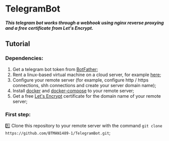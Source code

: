 # TelegramBot

***This telegram bot works through a webhook using nginx reverse proxying and a free certificate from Let's Encrypt.***
## Tutorial
### Dependencies:
1. Get a telegram bot token from [BotFather](https://core.telegram.org/bots#3-how-do-i-create-a-bot);
2. Rent a linux-based virtual machine on a cloud server, for example [here](https://azure.microsoft.com/en-us);
3. Сonfigure your remote server (for example, configure http / https connections, shh connections and create your server domain name);
4. Install [docker](https://docs.docker.com/engine/install) and [docker-compose](https://docs.docker.com/compose/install) to your remote server;
5. Get a free [Let's Encrypt](https://letsencrypt.org/getting-started) certificate for the domain name of your remote server;

### First step:
:one: Clone this repository to your remote server with the command `git clone https://github.com/BTMAN1489-1/TelegramBot.git`;
